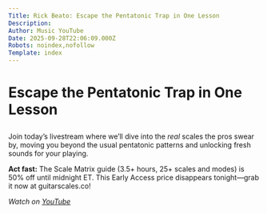 ```yaml
---
Title: Rick Beato: Escape the Pentatonic Trap in One Lesson
Description: 
Author: Music YouTube
Date: 2025-09-28T22:06:09.000Z
Robots: noindex,nofollow
Template: index
---
```

<h1>
  
  
  Escape the Pentatonic Trap in One Lesson
</h1>

<p>Join today’s livestream where we’ll dive into the <em>real</em> scales the pros swear by, moving you beyond the usual pentatonic patterns and unlocking fresh sounds for your playing.</p>

<p><strong>Act fast:</strong> The Scale Matrix guide (3.5+ hours, 25+ scales and modes) is 50% off until midnight ET. This Early Access price disappears tonight—grab it now at guitarscales.co!</p>

<p><em>Watch on <a href="https://www.youtube.com/watch?v=oEqHKdGjDUU" rel="noopener noreferrer">YouTube</a></em></p>


